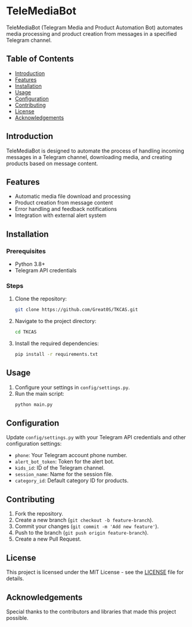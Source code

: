 # TeleMediaBot

TeleMediaBot (Telegram Media and Product Automation Bot) automates media processing and product creation from messages in a specified Telegram channel.

## Table of Contents

- [Introduction](#introduction)
- [Features](#features)
- [Installation](#installation)
- [Usage](#usage)
- [Configuration](#configuration)
- [Contributing](#contributing)
- [License](#license)
- [Acknowledgements](#acknowledgements)

## Introduction

TeleMediaBot is designed to automate the process of handling incoming messages in a Telegram channel, downloading media, and creating products based on message content.

## Features

- Automatic media file download and processing
- Product creation from message content
- Error handling and feedback notifications
- Integration with external alert system

## Installation

### Prerequisites

- Python 3.8+
- Telegram API credentials

### Steps

1. Clone the repository:
    ```sh
    git clone https://github.com/Great0S/TKCAS.git
    ```
2. Navigate to the project directory:
    ```sh
    cd TKCAS
    ```
3. Install the required dependencies:
    ```sh
    pip install -r requirements.txt
    ```

## Usage

1. Configure your settings in `config/settings.py`.
2. Run the main script:
    ```sh
    python main.py
    ```

## Configuration

Update `config/settings.py` with your Telegram API credentials and other configuration settings:
- `phone`: Your Telegram account phone number.
- `alert_bot_token`: Token for the alert bot.
- `kids_id`: ID of the Telegram channel.
- `session_name`: Name for the session file.
- `category_id`: Default category ID for products.

## Contributing

1. Fork the repository.
2. Create a new branch (`git checkout -b feature-branch`).
3. Commit your changes (`git commit -m 'Add new feature'`).
4. Push to the branch (`git push origin feature-branch`).
5. Create a new Pull Request.

## License

This project is licensed under the MIT License - see the [LICENSE](LICENSE) file for details.

## Acknowledgements

Special thanks to the contributors and libraries that made this project possible.
